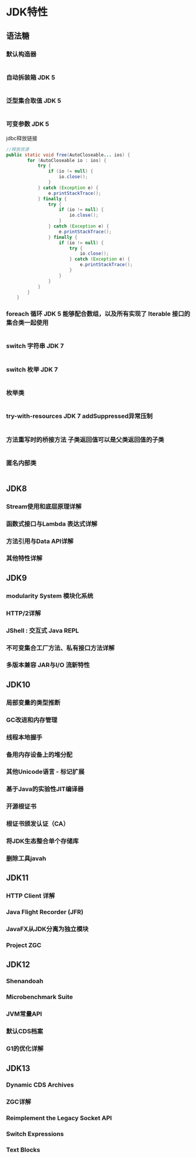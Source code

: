 
# JDK特性

## 语法糖

### 默认构造器
```java
```
### 自动拆装箱 JDK 5 
```java
```
### 泛型集合取值 JDK 5 
```java
```
### 可变参数 JDK 5 

jdbc释放链接

```java
//释放资源
public static void free(AutoCloseable... ios) {
		for (AutoCloseable io : ios) {
			try {
				if (io != null) {
					io.close();
				}
			} catch (Exception e) {
				e.printStackTrace();
			} finally {
				try {
					if (io != null) {
						io.close();
					}
				} catch (Exception e) {
					e.printStackTrace();
				} finally {
					if (io != null) {
						try {
							io.close();
						} catch (Exception e) {
							e.printStackTrace();
						}
					}
				}
			}
		}
	}
```
### foreach 循环 JDK 5  能够配合数组，以及所有实现了 Iterable 接口的集合类一起使用
```java
```
### switch 字符串 JDK 7 
```java
```
### switch 枚举 JDK 7 
```java
```
### 枚举类
```java
```
### try-with-resources JDK 7  addSuppressed异常压制
```java
```
### 方法重写时的桥接方法 子类返回值可以是父类返回值的子类
```java
```
### 匿名内部类
```java
```

## JDK8

### Stream使用和底层原理详解
### 函数式接口与Lambda 表达式详解
### 方法引用与Data API详解
### 其他特性详解

## JDK9

### modularity System 模块化系统
### HTTP/2详解
### JShell : 交互式 Java REPL
### 不可变集合工厂方法、私有接口方法详解
### 多版本兼容 JAR与I/O 流新特性

## JDK10

### 局部变量的类型推断
### GC改进和内存管理
### 线程本地握手
### 备用内存设备上的堆分配
### 其他Unicode语言 - 标记扩展
### 基于Java的实验性JIT编译器
### 开源根证书
### 根证书颁发认证（CA）
### 将JDK生态整合单个存储库
### 删除工具javah

## JDK11

### HTTP Client 详解
### Java Flight Recorder (JFR)
### JavaFX从JDK分离为独立模块
### Project ZGC

## JDK12

### Shenandoah
### Microbenchmark Suite
### JVM常量API
### 默认CDS档案
### G1的优化详解

## JDK13

### Dynamic CDS Archives
### ZGC详解
### Reimplement the Legacy Socket API
### Switch Expressions
### Text Blocks